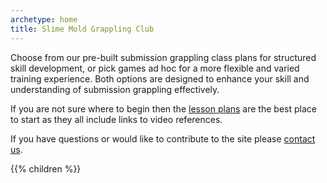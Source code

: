 ```yaml
---
archetype: home
title: Slime Mold Grappling Club
---
```


Choose from our pre-built submission grappling class plans for structured skill development, or pick games ad hoc for a more flexible and varied training experience. Both options are designed to enhance your skill and understanding of submission grappling effectively.

If you are not sure where to begin then the [lesson plans](/lesson_plans) are the best place to start as they all include links to video references. 

If you have questions or would like to contribute to the site please [contact us](mailto:social@slimemoldgrappling.com).

{{% children %}}